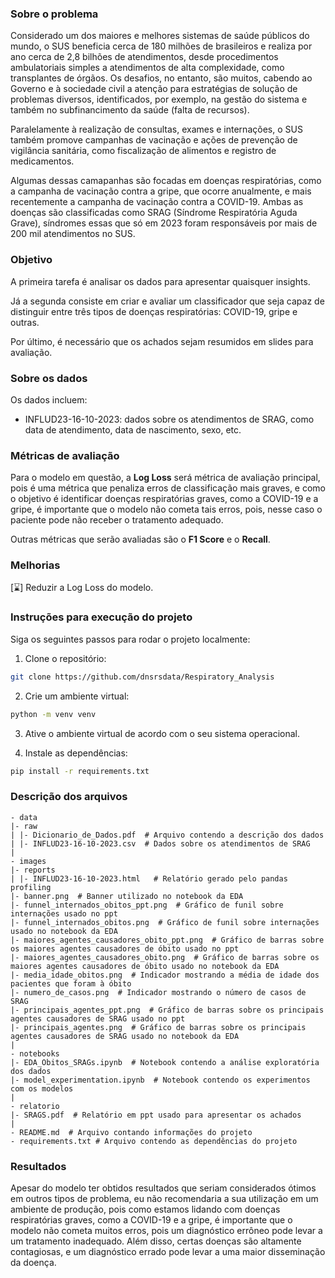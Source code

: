### Sobre o problema

Considerado um dos maiores e melhores sistemas de saúde públicos do mundo, o SUS
beneficia cerca de 180 milhões de brasileiros e realiza por ano cerca de 2,8 
bilhões de atendimentos, desde procedimentos ambulatoriais simples a 
atendimentos de alta complexidade, como transplantes de órgãos. Os desafios, no
entanto, são muitos, cabendo ao Governo e à sociedade civil a atenção para 
estratégias de solução de problemas diversos, identificados, por exemplo, na 
gestão do sistema e também no subfinancimento da saúde (falta de recursos).

Paralelamente à realização de consultas, exames e internações, o SUS também 
promove campanhas de vacinação e ações de prevenção de vigilância sanitária, 
como fiscalização de alimentos e registro de medicamentos.

Algumas dessas camapanhas são focadas em doenças respiratórias, como a
campanha de vacinação contra a gripe, que ocorre anualmente, e mais recentemente
a campanha de vacinação contra a COVID-19. Ambas as doenças são classificadas
como SRAG (Síndrome Respiratória Aguda Grave), síndromes essas que só em 2023
foram responsáveis por mais de 200 mil atendimentos no SUS.

### Objetivo

A primeira tarefa é analisar os dados para apresentar quaisquer
insights.

Já a segunda consiste em criar e avaliar um classificador que seja capaz de
distinguir entre três tipos de doenças respiratórias: COVID-19, gripe e outras.

Por último, é necessário que os achados sejam resumidos em slides para avaliação.

### Sobre os dados

Os dados incluem:

- INFLUD23-16-10-2023: dados sobre os atendimentos de SRAG, como data de
atendimento, data de nascimento, sexo, etc.

### Métricas de avaliação

Para o modelo em questão, a **Log Loss** será métrica de avaliação principal,
pois é uma métrica que penaliza erros de classificação mais graves, e 
como o objetivo é identificar doenças respiratórias graves, como a COVID-19
e a gripe, é importante que o modelo não cometa tais erros, pois, nesse caso
o paciente pode não receber o tratamento adequado.

Outras métricas que serão avaliadas são o **F1 Score** e o **Recall**.

### Melhorias

[⌛] Reduzir a Log Loss do modelo.

### Instruções para execução do projeto

Siga os seguintes passos para rodar o projeto localmente:

1. Clone o repositório:
```sh
git clone https://github.com/dnsrsdata/Respiratory_Analysis
```
2. Crie um ambiente virtual:
```sh
python -m venv venv
```
3. Ative o ambiente virtual de acordo com o seu sistema operacional.

4. Instale as dependências:
```sh
pip install -r requirements.txt
```

### Descrição dos arquivos

    - data
    |- raw
    | |- Dicionario_de_Dados.pdf  # Arquivo contendo a descrição dos dados
    | |- INFLUD23-16-10-2023.csv  # Dados sobre os atendimentos de SRAG
    |
    - images
    |- reports
    | |- INFLUD23-16-10-2023.html   # Relatório gerado pelo pandas profiling
    |- banner.png  # Banner utilizado no notebook da EDA
    |- funnel_internados_obitos_ppt.png  # Gráfico de funil sobre internações usado no ppt
    |- funnel_internados_obitos.png  # Gráfico de funil sobre internações usado no notebook da EDA
    |- maiores_agentes_causadores_obito_ppt.png  # Gráfico de barras sobre os maiores agentes causadores de óbito usado no ppt
    |- maiores_agentes_causadores_obito.png  # Gráfico de barras sobre os maiores agentes causadores de óbito usado no notebook da EDA
    |- media_idade_obitos.png  # Indicador mostrando a média de idade dos pacientes que foram à óbito
    |- numero_de_casos.png  # Indicador mostrando o número de casos de SRAG
    |- principais_agentes_ppt.png  # Gráfico de barras sobre os principais agentes causadores de SRAG usado no ppt    
    |- principais_agentes.png  # Gráfico de barras sobre os principais agentes causadores de SRAG usado no notebook da EDA
    |
    - notebooks
    |- EDA_Obitos_SRAGs.ipynb  # Notebook contendo a análise exploratória dos dados
    |- model_experimentation.ipynb  # Notebook contendo os experimentos com os modelos
    |
    - relatorio
    |- SRAGS.pdf  # Relatório em ppt usado para apresentar os achados 
    |
    - README.md  # Arquivo contando informações do projeto
    - requirements.txt # Arquivo contendo as dependências do projeto

### Resultados

Apesar do modelo ter obtidos resultados que seriam considerados ótimos em outros
tipos de problema, eu não recomendaria a sua utilização em um ambiente de
produção, pois como estamos lidando com doenças respiratórias graves, como a
COVID-19 e a gripe, é importante que o modelo não cometa muitos erros, pois
um diagnóstico errôneo pode levar a um tratamento inadequado. Além disso, certas
doenças são altamente contagiosas, e um diagnóstico errado pode levar a uma
maior disseminação da doença.
